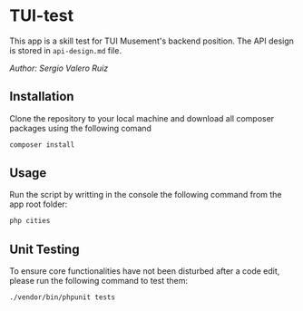 # TUI-test
This app is a skill test for TUI Musement's backend position.
The API design is stored in `api-design.md` file.

*Author: Sergio Valero Ruiz*

## Installation
Clone the repository to your local machine and download all composer packages using the following comand

```bash
composer install
```


## Usage
Run the script by writting in the console the following command from the app root folder:

```bash
php cities
```


## Unit Testing
To ensure core functionalities have not been disturbed after a code edit, please run the following command to test them:
```bash
./vendor/bin/phpunit tests
```


